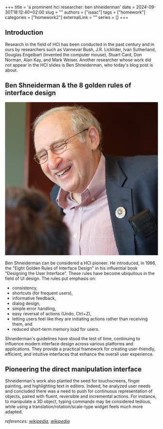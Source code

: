 +++
title = 'a prominent hci researcher: ben shneiderman'
date = 2024-09-30T18:12:40+02:00
slug = ""
authors = ["isaac"]
tags = ["homework"]
categories = ["homework2"]
externalLink = ""
series = []
+++

## Introduction

Research in the field of HCI has been conducted in the past century and in ours by researchers such as Vannevar Bush, J.R. Licklider, Ivan Sutherland, Douglas Engelbart (invented the computer mouse), Stuart Card, Don Norman, Alan Kay, and Mark Weiser. Another researcher whose work did not appear in the HCI slides is Ben Shneiderman, who today's blog post is about.

## Ben Shneiderman & the 8 golden rules of interface design

![Ben Shneiderman in 2011 (64)](images/shneid.jpg)

Ben Shneiderman can be considered a HCI pioneer. He introduced, in 1986, the "Eight Golden Rules of Interface Design" in his influential book "Designing the User Interface". These rules have become ubiquitous in the field of UI design. The rules put emphasis on:

* consistency,
* shortcuts (for frequent users), 
* informative feedback, 
* dialog design,
* simple error handling, 
* easy reversal of actions (Undo, Ctrl+Z),
* letting users feel like they are initiating actions rather than receiving them, and 
* reduced short-term memory load for users. 

Shneiderman's guidelines have stood the test of time, continuing to influence modern interface design across various platforms and applications. They provide a practical framework for creating user-friendly, efficient, and intuitive interfaces that enhance the overall user experience.

## Pioneering the direct manipulation interface

Shneiderman's work also planted the seed for touchscreens, finger painting, and highlighting text in editors. Indeed, he analyzed user needs and concluded there was a need to push for continuous representation of objects, paired with fluent, reversible and incremental actions. 
For instance, to manipulate a 3D object, typing commands may be considered tedious, while using a translation/rotation/scale-type widget feels much more adapted.

_references: [wikipedia](https://en.wikipedia.org/wiki/Direct_manipulation_interface), [wikipedia](https://en.wikipedia.org/wiki/Ben_Shneiderman)_